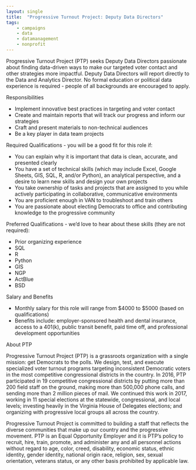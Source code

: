 ```yaml
---
layout: single
title:  "Progressive Turnout Project: Deputy Data Directors"
tags: 
    - campaigns
    - data
    - datamanagement
    - nonprofit
---
```

Progressive Turnout Project (PTP) seeks Deputy Data Directors passionate about finding data-driven ways to make our targeted voter contact and other strategies more impactful. Deputy Data Directors will report directly to the Data and Analytics Director. No formal education or political data experience is required - people of all backgrounds are encouraged to apply.

Responsibilities

* Implement innovative best practices in targeting and voter contact
* Create and maintain reports that will track our progress and inform our strategies
* Craft and present materials to non-technical audiences
* Be a key player in data team projects

Required Qualifications - you will be a good fit for this role if:

* You can explain why it is important that data is clean, accurate, and presented clearly
* You have a set of technical skills (which may include Excel, Google Sheets, GIS, SQL, R, and/or Python), an analytical perspective, and a desire to learn new skills and design your own projects
* You take ownership of tasks and projects that are assigned to you while actively participating in collaborative, communicative environments
* You are proficient enough in VAN to troubleshoot and train others
* You are passionate about electing Democrats to office and contributing knowledge to the progressive community

Preferred Qualifications - we’d love to hear about these skills (they are not required):

* Prior organizing experience
* SQL
* R
* Python
* GIS
* NGP
* ActBlue
* BSD

Salary and Benefits

* Monthly salary for this role will range from $4000 to $5000 (based on qualifications)
* Benefits include: employer-sponsored health and dental insurance, access to a 401(k), public transit benefit, paid time off, and professional development opportunities

About PTP

Progressive Turnout Project (PTP) is a grassroots organization with a single mission: get Democrats to the polls. We design, test, and execute specialized voter turnout programs targeting inconsistent Democratic voters in the most competitive congressional districts in the country. In 2016, PTP participated in 19 competitive congressional districts by putting more than 200 field staff on the ground, making more than 500,000 phone calls, and sending more than 2 million pieces of mail. We continued this work in 2017, working in 11 special elections at the statewide, congressional, and local levels; investing heavily in the Virginia House of Delegates elections; and organizing with progressive local groups all across the country. 

Progressive Turnout Project is committed to building a staff that reflects the diverse communities that make up our country and the progressive movement. PTP is an Equal Opportunity Employer and it is PTP’s policy to recruit, hire, train, promote, and administer any and all personnel actions without regard to age, color, creed, disability, economic status, ethnic identity, gender identity, national origin race, religion, sex, sexual orientation, veterans status, or any other basis prohibited by applicable law.
